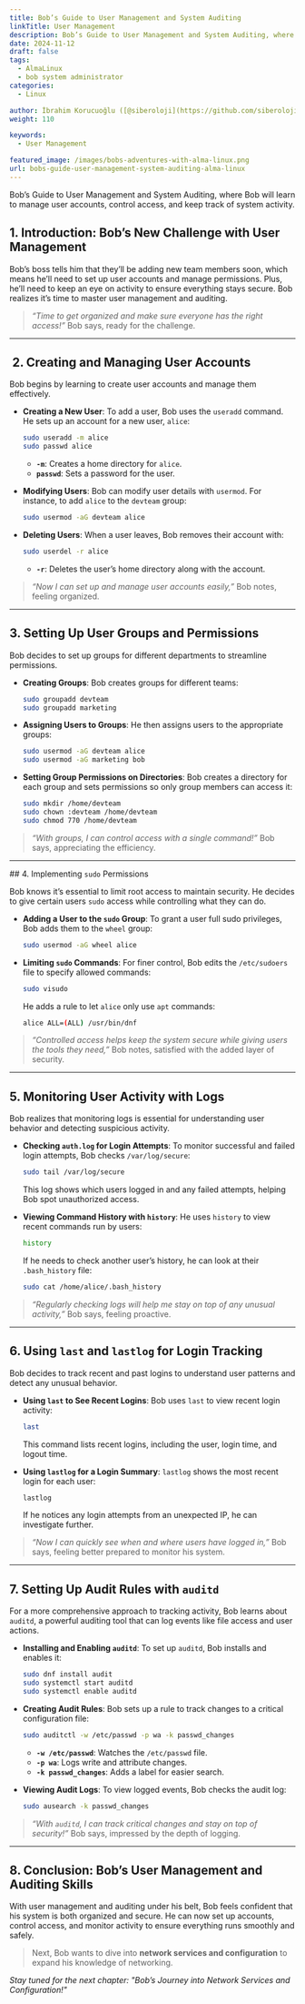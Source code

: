 ```yaml
---
title: Bob’s Guide to User Management and System Auditing
linkTitle: User Management
description: Bob’s Guide to User Management and System Auditing, where Bob will learn to manage user accounts, control access, and keep track of system activity.
date: 2024-11-12
draft: false
tags:
  - AlmaLinux
  - bob system administrator
categories:
  - Linux

author: İbrahim Korucuoğlu ([@siberoloji](https://github.com/siberoloji))
weight: 110

keywords:
  - User Management

featured_image: /images/bobs-adventures-with-alma-linux.png
url: bobs-guide-user-management-system-auditing-alma-linux
---
```


Bob’s Guide to User Management and System Auditing, where Bob will learn to manage user accounts, control access, and keep track of system activity.

## 1. Introduction: Bob’s New Challenge with User Management

Bob’s boss tells him that they’ll be adding new team members soon, which means he’ll need to set up user accounts and manage permissions. Plus, he’ll need to keep an eye on activity to ensure everything stays secure. Bob realizes it’s time to master user management and auditing.

> *“Time to get organized and make sure everyone has the right access!”* Bob says, ready for the challenge.

---

##  2. Creating and Managing User Accounts

Bob begins by learning to create user accounts and manage them effectively.

- **Creating a New User**: To add a user, Bob uses the `useradd` command. He sets up an account for a new user, `alice`:

  ```bash
  sudo useradd -m alice
  sudo passwd alice
  ```

  - **`-m`**: Creates a home directory for `alice`.
  - **`passwd`**: Sets a password for the user.

- **Modifying Users**: Bob can modify user details with `usermod`. For instance, to add `alice` to the `devteam` group:

  ```bash
  sudo usermod -aG devteam alice
  ```

- **Deleting Users**: When a user leaves, Bob removes their account with:

  ```bash
  sudo userdel -r alice
  ```

  - **`-r`**: Deletes the user’s home directory along with the account.

> *“Now I can set up and manage user accounts easily,”* Bob notes, feeling organized.

---

## 3. Setting Up User Groups and Permissions

Bob decides to set up groups for different departments to streamline permissions.

- **Creating Groups**: Bob creates groups for different teams:

  ```bash
  sudo groupadd devteam
  sudo groupadd marketing
  ```

- **Assigning Users to Groups**: He then assigns users to the appropriate groups:

  ```bash
  sudo usermod -aG devteam alice
  sudo usermod -aG marketing bob
  ```

- **Setting Group Permissions on Directories**: Bob creates a directory for each group and sets permissions so only group members can access it:

  ```bash
  sudo mkdir /home/devteam
  sudo chown :devteam /home/devteam
  sudo chmod 770 /home/devteam
  ```

> *“With groups, I can control access with a single command!”* Bob says, appreciating the efficiency.

---

## 4. Implementing `sudo` Permissions

Bob knows it’s essential to limit root access to maintain security. He decides to give certain users `sudo` access while controlling what they can do.

- **Adding a User to the `sudo` Group**: To grant a user full sudo privileges, Bob adds them to the `wheel` group:

  ```bash
  sudo usermod -aG wheel alice
  ```

- **Limiting `sudo` Commands**: For finer control, Bob edits the `/etc/sudoers` file to specify allowed commands:

  ```bash
  sudo visudo
  ```

  He adds a rule to let `alice` only use `apt` commands:

  ```bash
  alice ALL=(ALL) /usr/bin/dnf
  ```

> *“Controlled access helps keep the system secure while giving users the tools they need,”* Bob notes, satisfied with the added layer of security.

---

## 5. Monitoring User Activity with Logs

Bob realizes that monitoring logs is essential for understanding user behavior and detecting suspicious activity.

- **Checking `auth.log` for Login Attempts**: To monitor successful and failed login attempts, Bob checks `/var/log/secure`:

  ```bash
  sudo tail /var/log/secure
  ```

  This log shows which users logged in and any failed attempts, helping Bob spot unauthorized access.

- **Viewing Command History with `history`**: He uses `history` to view recent commands run by users:

  ```bash
  history
  ```

  If he needs to check another user’s history, he can look at their `.bash_history` file:

  ```bash
  sudo cat /home/alice/.bash_history
  ```

> *“Regularly checking logs will help me stay on top of any unusual activity,”* Bob says, feeling proactive.

---

## 6. Using `last` and `lastlog` for Login Tracking

Bob decides to track recent and past logins to understand user patterns and detect any unusual behavior.

- **Using `last` to See Recent Logins**: Bob uses `last` to view recent login activity:

  ```bash
  last
  ```

  This command lists recent logins, including the user, login time, and logout time.

- **Using `lastlog` for a Login Summary**: `lastlog` shows the most recent login for each user:

  ```bash
  lastlog
  ```

  If he notices any login attempts from an unexpected IP, he can investigate further.

> *“Now I can quickly see when and where users have logged in,”* Bob says, feeling better prepared to monitor his system.

---

## 7. Setting Up Audit Rules with `auditd`

For a more comprehensive approach to tracking activity, Bob learns about `auditd`, a powerful auditing tool that can log events like file access and user actions.

- **Installing and Enabling `auditd`**: To set up `auditd`, Bob installs and enables it:

  ```bash
  sudo dnf install audit
  sudo systemctl start auditd
  sudo systemctl enable auditd
  ```

- **Creating Audit Rules**: Bob sets up a rule to track changes to a critical configuration file:

  ```bash
  sudo auditctl -w /etc/passwd -p wa -k passwd_changes
  ```

  - **`-w /etc/passwd`**: Watches the `/etc/passwd` file.
  - **`-p wa`**: Logs write and attribute changes.
  - **`-k passwd_changes`**: Adds a label for easier search.

- **Viewing Audit Logs**: To view logged events, Bob checks the audit log:

  ```bash
  sudo ausearch -k passwd_changes
  ```

> *“With `auditd`, I can track critical changes and stay on top of security!”* Bob says, impressed by the depth of logging.

---

## 8. Conclusion: Bob’s User Management and Auditing Skills

With user management and auditing under his belt, Bob feels confident that his system is both organized and secure. He can now set up accounts, control access, and monitor activity to ensure everything runs smoothly and safely.

> Next, Bob wants to dive into **network services and configuration** to expand his knowledge of networking.

*Stay tuned for the next chapter: "Bob’s Journey into Network Services and Configuration!"*
